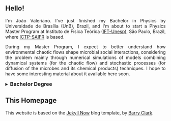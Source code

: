 ## Hello!
<p style="text-align:justify">I'm João Valeriano. I've just finished my Bachelor in Physics by Universidade de Brasília (UnB), Brazil, and I'm about to start a Physics Master Program at Instituto de Física Teórica (<a href="https://www.ift.unesp.br/">IFT-Unesp</a>), São Paulo, Brazil, where <a href="https://ictp-saifr.org">ICTP-SAIFR</a> is based. </p>

<p style="text-align:justify">During my Master Program, I expect to better understand how environmental chaotic flows shape microbial social interactions, considering the problem mainly through numerical simulations of models combining dynamical systems (for the chaotic flow) and stochastic processes (for diffusion of the microbes and its chemical products) techniques. I hope to have some interesting material about it available here soon.</p>

<details>
<summary><h3 style="display:inline">Bachelor Degree</h3></summary>

<p style="text-align:justify">My Bachelor in Physics degree started in 2016 and, through its duration, I worked on different year-long projects at UnB, approaching themes including:</p>

<ul>
<li>Quantum Chaos characterization;</li>
<li>Phased array simulations for radio astronomy;</li>
<li>Ferrofluid Monte Carlo simulations.</li>
</ul>

<p style="text-align:justify">In 2018, I've participated on a two-week intensive research project with 7 other physics students at <a href="https://portal.cbpf.br/en-us/home/">CBPF</a>, where we developed and characterized a Josephson Junction. Also, in 2019, I was a student of the two-month long <a href="https://pages.cnpem.br/bolsasdeverao/">CNPEM Summer Grants Program</a>, during which I worked at the Brazilian Synchrotron Light Laboratory (<a href="https://www.lnls.cnpem.br/en/">LNLS</a>), developing instrumentation for electrocaloric and electrostrictive effects.</p>
</details>

## This Homepage
<p style="text-align:justify">This website is based on the <a href="https://github.com/barryclark/jekyll-now">Jekyll Now</a> blog template, by <a href="https://github.com/barryclark">Barry Clark</a>.</p>